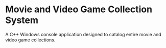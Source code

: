 # Movie and Video Game Collection System
 A C++ Windows console application designed to catalog entire movie and video game collections.
